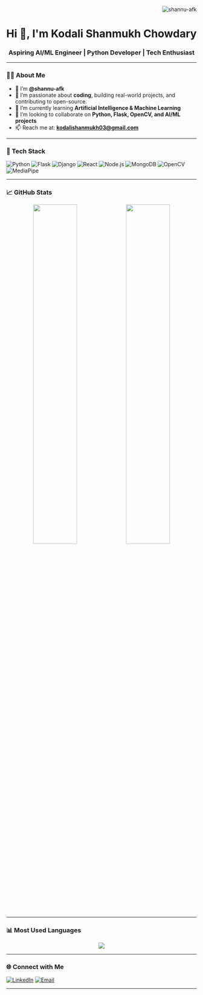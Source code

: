 <!-- Profile Views Badge -->
<p align="right">
  <img src="https://komarev.com/ghpvc/?username=shannu-afk&label=Profile%20views&color=0e75b6&style=flat" alt="shannu-afk" />
</p>

<h1 align="center">Hi 👋, I'm Kodali Shanmukh Chowdary</h1>
<h3 align="center">Aspiring AI/ML Engineer | Python Developer | Tech Enthusiast</h3>

---

### 👨‍💻 About Me

- 👋 I’m **@shannu-afk**
- 👀 I’m passionate about **coding**, building real-world projects, and contributing to open-source.
- 🌱 I’m currently learning **Artificial Intelligence & Machine Learning**
- 💞️ I’m looking to collaborate on **Python, Flask, OpenCV, and AI/ML projects**
- 📫 Reach me at: **kodalishanmukh03@gmail.com**

---

### 🚀 Tech Stack

![Python](https://img.shields.io/badge/-Python-3776AB?style=flat&logo=python&logoColor=white)
![Flask](https://img.shields.io/badge/-Flask-000000?style=flat&logo=flask)
![Django](https://img.shields.io/badge/-Django-092E20?style=flat&logo=django)
![React](https://img.shields.io/badge/-React-61DAFB?style=flat&logo=react&logoColor=black)
![Node.js](https://img.shields.io/badge/-Node.js-43853D?style=flat&logo=node.js)
![MongoDB](https://img.shields.io/badge/-MongoDB-4EA94B?style=flat&logo=mongodb)
![OpenCV](https://img.shields.io/badge/-OpenCV-5C3EE8?style=flat&logo=opencv)
![MediaPipe](https://img.shields.io/badge/-MediaPipe-orange?style=flat)

---

### 📈 GitHub Stats

<p align="center">
  <img width="48%" src="https://github-readme-stats.vercel.app/api?username=shannu-afk&show_icons=true&theme=tokyonight" />
  <img width="48%" src="https://github-readme-streak-stats.herokuapp.com/?user=shannu-afk&theme=tokyonight" />
</p>

---

### 📊 Most Used Languages

<p align="center">
  <img src="https://github-readme-stats.vercel.app/api/top-langs/?username=shannu-afk&layout=compact&theme=tokyonight" />
</p>

---

### 🌐 Connect with Me

[![LinkedIn](https://img.shields.io/badge/-LinkedIn-0A66C2?style=flat&logo=linkedin&logoColor=white)](https://www.linkedin.com/in/your-linkedin)
[![Email](https://img.shields.io/badge/-Gmail-D14836?style=flat&logo=gmail&logoColor=white)](mailto:kodalishanmukh03@gmail.com)

---

<!---
shannu-afk/shannu-afk is a ✨ special ✨ repository because its `README.md` (this file) appears on your GitHub profile.
--->
